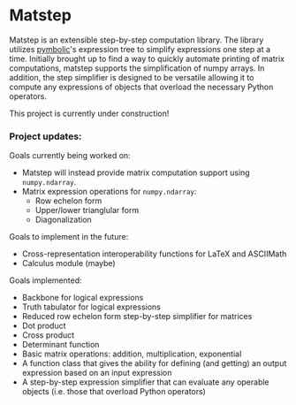 # Matstep

Matstep is an extensible step-by-step computation library. The library utilizes [pymbolic](https://github.com/inducer/pymbolic)'s expression tree to simplify expressions one step at a time. Initially brought up to find a way to quickly automate printing of matrix computations, matstep supports the simplification of numpy arrays. In addition, the step simplifier is designed to be versatile allowing it to compute any expressions of objects that overload the necessary Python operators.

This project is currently under construction!

### Project updates:

Goals currently being worked on:
- Matstep will instead provide matrix computation support using `numpy.ndarray`.
- Matrix expression operations for `numpy.ndarray`:
    - Row echelon form
    - Upper/lower trianglular form
    - Diagonalization
  
Goals to implement in the future:
- Cross-representation interoperability functions for LaTeX and ASCIIMath
- Calculus module (maybe)

Goals implemented:
- Backbone for logical expressions
- Truth tabulator for logical expressions
- Reduced row echelon form step-by-step simplifier for matrices
- Dot product
- Cross product
- Determinant function
- Basic matrix operations: addition, multiplication, exponential
- A function class that gives the ability for defining (and getting) an output expression based on an input expression
- A step-by-step expression simplifier that can evaluate any operable objects (i.e. those that overload Python operators)
